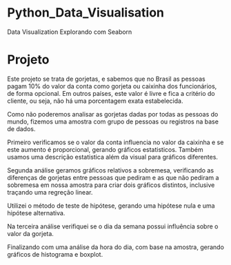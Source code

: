 # Python_Data_Visualisation
  Data Visualization Explorando com Seaborn
  
# Projeto
  Este projeto se trata de gorjetas, e sabemos que no Brasil as pessoas pagam 10% do valor da conta como gorjeta ou caixinha dos funcionários, de forma opcional. Em outros países, este valor é livre e fica a critério do cliente, ou seja, não há uma porcentagem exata estabelecida.
  
  Como não poderemos analisar as gorjetas dadas por todas as pessoas do mundo, fizemos uma amostra com grupo de pessoas ou registros na base de dados.
  
  Primeiro verificamos se o valor da conta influencia no valor da caixinha e se este aumento é proporcional, gerando gráficos estatisticos. Também usamos uma descrição estatistica além da visual para gráficos diferentes.
    
  Segunda análise geramos gráficos relativos a sobremesa, verificando as diferenças de gorjetas entre pessoas que pediram e as que não pediram a sobremesa em nossa amostra para criar dois gráficos distintos, inclusive traçando uma regreção linear.
    
  Utilizei o método de teste de hipótese, gerando uma hipótese nula e uma hipótese alternativa.
  
  Na terceira análise verifiquei se o dia da semana possui influência sobre o valor da gorjeta.
  
  Finalizando com uma análise da hora do dia, com base na amostra, gerando gráficos de histograma e boxplot.
    
